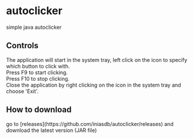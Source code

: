 # autoclicker
simple java autoclicker

<h2>Controls</h2>
The application will start in the system tray, left click on the icon to specify which button to click with.<br>
Press F9 to start clicking.<br>
Press F10 to stop clicking.<br>
Close the application by right clicking on the icon in the system tray and choose 'Exit'.

<h2>How to download</h2>
go to [releases](https://github.com/iniasdb/autoclicker/releases) and download the latest version (JAR file)
